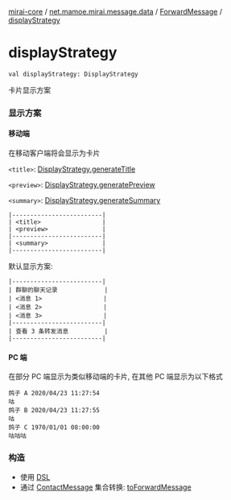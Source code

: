 [mirai-core](../../index.md) / [net.mamoe.mirai.message.data](../index.md) / [ForwardMessage](index.md) / [displayStrategy](./display-strategy.md)

# displayStrategy

`val displayStrategy: DisplayStrategy`

卡片显示方案

### 显示方案

#### 移动端

在移动客户端将会显示为卡片

`<title>`: [DisplayStrategy.generateTitle](-display-strategy/generate-title.md)

`<preview>`: [DisplayStrategy.generatePreview](-display-strategy/generate-preview.md)

`<summary>`: [DisplayStrategy.generateSummary](-display-strategy/generate-summary.md)

```
|-------------------------|
| <title>                 |
| <preview>               |
|-------------------------|
| <summary>               |
|-------------------------|
```

默认显示方案:

```
|-------------------------|
| 群聊的聊天记录             |
| <消息 1>                 |
| <消息 2>                 |
| <消息 3>                 |
|-------------------------|
| 查看 3 条转发消息          |
|-------------------------|
```

#### PC 端

在部分 PC 端显示为类似移动端的卡片, 在其他 PC 端显示为以下格式

```
鸽子 A 2020/04/23 11:27:54
咕
鸽子 B 2020/04/23 11:27:55
咕
鸽子 C 1970/01/01 08:00:00
咕咕咕
```

### 构造

* 使用 [DSL](../build-forward-message.md)
* 通过 [ContactMessage](../../net.mamoe.mirai.message/-contact-message/index.md) 集合转换: [toForwardMessage](../kotlin.collections.-iterable/to-forward-message.md)
